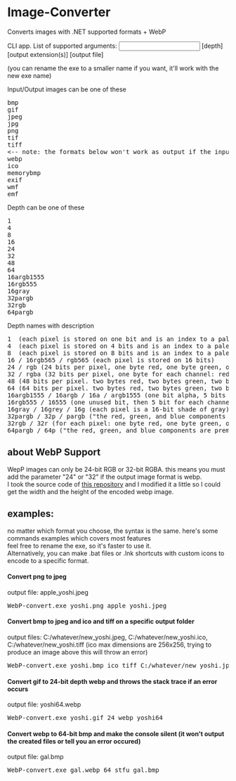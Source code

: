 # Image-Converter
Converts images with .NET supported formats + WebP

CLI app. List of supported arguments:
<input file> [depth] [output extension(s)] [output file]

(you can rename the exe to a smaller name if you want, it'll work with the new exe name)

Input/Output images can be one of these
<pre>
bmp
gif
jpeg
jpg
png
tif
tiff
<-- note: the formats below won't work as output if the input image doesn't meet a certain criteria -->
webp
ico
memorybmp
exif
wmf
emf
</pre>

Depth can be one of these
<pre>
1
4
8
16
24
32
48
64
16argb1555
16rgb555
16gray
32pargb
32rgb
64pargb
</pre>

Depth names with description
<pre>
1  (each pixel is stored on one bit and is an index to a palette of 2 colours)
4  (each pixel is stored on 4 bits and is an index to a palette of 16 colours)
8  (each pixel is stored on 8 bits and is an index to a palette of 256 colours)
16 / 16rgb565 / rgb565 (each pixel is stored on 16 bits)
24 / rgb (24 bits per pixel, one byte red, one byte green, one byte blue)
32 / rgba (32 bits per pixel, one byte for each channel: red, green, blue, alpha)
48 (48 bits per pixel. two bytes red, two bytes green, two bytes blue)
64 (64 bits per pixel. two bytes red, two bytes green, two bytes blue, two bytes alpha)
16argb1555 / 16argb / 16a / argb1555 (one bit alpha, 5 bits red, 5 bits green, 5 bits blue)
16rgb555 / 16555 (one unused bit, then 5 bit for each channel: red, green, blue)
16gray / 16grey / 16g (each pixel is a 16-bit shade of gray)
32pargb / 32p / pargb ("the red, green, and blue components are premultiplied according to the alpha component")
32rgb / 32r (for each pixel: one byte red, one byte green, one byte blue, and one unused byte. this happens when bmp version (0x1E) is set to 0 
64pargb / 64p ("the red, green, and blue components are premultiplied according to the alpha component")
</pre>

## about WebP Support
WepP images can only be 24-bit RGB or 32-bit RGBA. this means you must add the parameter "24" or "32" if the output image format is webp. <br>
I took the source code of <a href="https://github.com/JosePineiro/WebP-wrapper">this repository</a> and I modified it a little so I could get the width and the height of the encoded webp image.

## examples:
no matter which format you choose, the syntax is the same. here's some commands examples which covers most features <br>
feel free to rename the exe, so it's faster to use it. <br>
Alternatively, you can make .bat files or .lnk shortcuts with custom icons to encode to a specific format.

#### Convert png to jpeg
output file: apple_yoshi.jpeg
<pre>WebP-convert.exe yoshi.png apple_yoshi.jpeg</pre>

#### Convert bmp to jpeg and ico and tiff on a specific output folder
output files: C:/whatever/new_yoshi.jpeg, C:/whatever/new_yoshi.ico, C:/whatever/new_yoshi.tiff
(ico max dimensions are 256x256, trying to produce an image above this will throw an error)
<pre>WebP-convert.exe yoshi.bmp ico tiff C:/whatever/new_yoshi.jpeg</pre>

#### Convert gif to 24-bit depth webp and throws the stack trace if an error occurs
output file: yoshi64.webp
<pre>WebP-convert.exe yoshi.gif 24 webp yoshi64</pre>

#### Convert webp to 64-bit bmp and make the console silent (it won't output the created files or tell you an error occured)
output file: gal.bmp
<pre>WebP-convert.exe gal.webp 64 stfu gal.bmp</pre>
